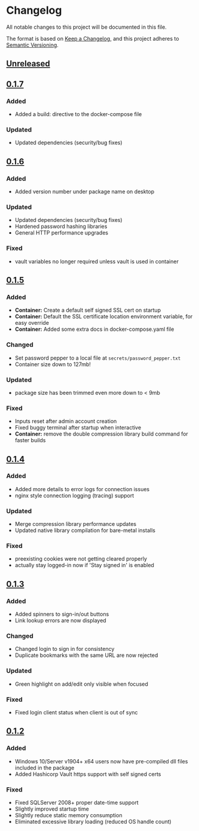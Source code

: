 # Changelog

All notable changes to this project will be documented in this file.

The format is based on [Keep a Changelog](https://keepachangelog.com/en/1.1.0/),
and this project adheres to [Semantic Versioning](https://semver.org/spec/v2.0.0.html).

## [Unreleased]

## [0.1.7]
 
### Added
- Added a build: directive to the docker-compose file

### Updated
- Updated dependencies (security/bug fixes)

## [0.1.6]

### Added
- Added version number under package name on desktop

### Updated
- Updated dependencies (security/bug fixes)
- Hardened password hashing libraries
- General HTTP performance upgrades

### Fixed
- vault variables no longer required unless vault is used in container

## [0.1.5]

### Added
- **Container:** Create a default self signed SSL cert on startup
- **Container:** Default the SSL certificate location environment variable, for easy override
- **Container:** Added some extra docs in docker-compose.yaml file

### Changed
- Set password pepper to a local file at `secrets/password_pepper.txt`
- Container size down to 127mb!

### Updated
- package size has been trimmed even more down to < 9mb

### Fixed
- Inputs reset after admin account creation
- Fixed buggy terminal after startup when interactive
- **Container:** remove the double compression library build command for faster builds

## [0.1.4]

### Added
- Added more details to error logs for connection issues
- nginx style connection logging (tracing) support

### Updated
- Merge compression library performance updates
- Updated native library compilation for bare-metal installs

### Fixed
- preexisting cookies were not getting cleared properly
- actually stay logged-in now if 'Stay signed in' is enabled

## [0.1.3]

### Added
- Added spinners to sign-in/out buttons
- Link lookup errors are now displayed

### Changed
- Changed login to sign in for consistency
- Duplicate bookmarks with the same URL are now rejected

### Updated
- Green highlight on add/edit only visible when focused

### Fixed
- Fixed login client status when client is out of sync

## [0.1.2]

### Added
- Windows 10/Server v1904+ x64 users now have pre-compiled dll files included in the package
- Added Hashicorp Vault https support with self signed certs

### Fixed
- Fixed SQLServer 2008+ proper date-time support
- Slightly improved startup time
- Slightly reduce static memory consumption
- Eliminated excessive library loading (reduced OS handle count)

[unreleased]: https://github.com/VnUgE/Simple-Bookmark/compare/v0.1.7...HEAD
[0.1.7]: https://github.com/VnUgE/Simple-Bookmark/compare/v0.1.6...v0.1.7
[0.1.6]: https://github.com/VnUgE/Simple-Bookmark/compare/v0.1.5...v0.1.6
[0.1.5]: https://github.com/VnUgE/Simple-Bookmark/compare/v0.1.4...v0.1.5
[0.1.4]: https://github.com/VnUgE/Simple-Bookmark/compare/v0.1.3...v0.1.4
[0.1.3]: https://github.com/VnUgE/Simple-Bookmark/compare/v0.1.2...v0.1.3
[0.1.2]: https://github.com/VnUgE/Simple-Bookmark/compare/v0.1.1...v0.1.2
[0.1.1]: https://github.com/VnUgE/Simple-Bookmark/compare/v0.1.0...v0.1.1
